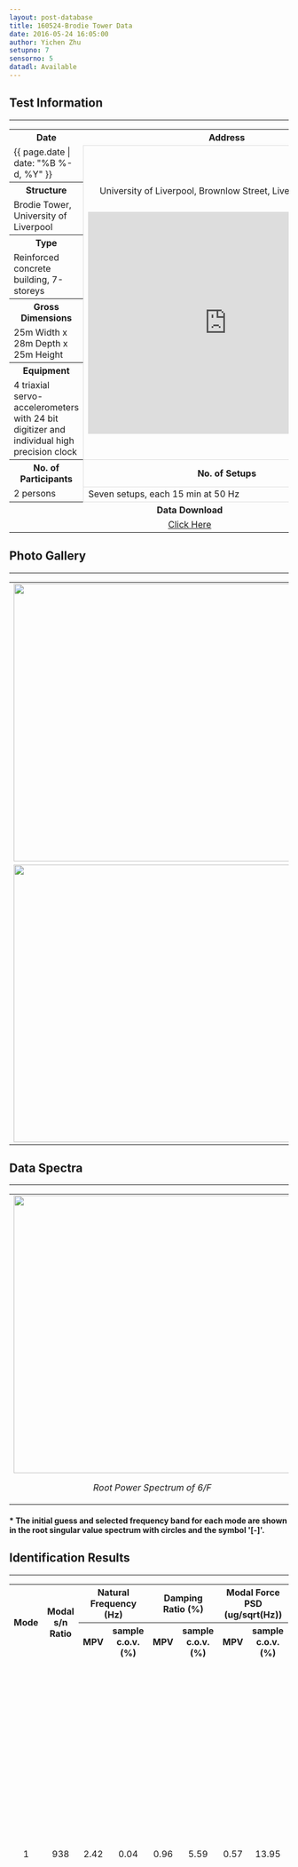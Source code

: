 ```yaml
---
layout: post-database
title: 160524-Brodie Tower Data
date: 2016-05-24 16:05:00
author: Yichen Zhu
setupno: 7
sensorno: 5
datadl: Available
---
```


## Test Information
---


<table id="myTable2">
  <tr class="header">
    <th style="width:50%;">Date</th>
    <th style="width:50%;" style="border:1px solid #ddd">Address</th>    
  </tr>
  <tr>
    <td>{{ page.date | date: "%B %-d, %Y" }}</td>
    <td rowspan="9" style="border:1px solid #ddd">
    <center>
    <p style="font-size: 16px; padding: 12px">University of Liverpool, Brownlow Street, Liverpool, L69 3GQ</p>
    <iframe
src="https://www.google.com/maps/embed?pb=!1m14!1m8!1m3!1d1189.2414356949819!2d-2.967125279272631!3d53.4061899038967!3m2!1i1024!2i768!4f13.1!3m3!1m2!1s0x0%3A0x142bb768f021cfd9!2sBrodie+Tower!5e0!3m2!1sen!2suk!4v1477754248132" width="500" height="400" frameborder="0" style="border:0" allowfullscreen>
    </iframe>
    </center>
    </td>    
  </tr>
  <tr class="header">
    <th>Structure</th>
  </tr>
  <tr>
    <td>Brodie Tower, University of Liverpool</td>
  </tr>
  <tr class="header">
    <th>Type</th>
  </tr>
  <tr>
    <td>Reinforced concrete building, 7-storeys</td>
  </tr>
  <tr class="header">
    <th>Gross Dimensions</th>
  </tr>
  <tr>
    <td>25m Width x 28m Depth x 25m Height</td>
  </tr>
  <tr class="header">
    <th>Equipment</th>
  </tr>
  <tr>
    <td>4 triaxial servo-accelerometers with 24 bit digitizer and individual high precision clock</td>
  </tr>
  <tr class="header">
    <th>No. of Participants</th>
    <th style="border:1px solid #ddd">No. of Setups</th>
  </tr>
  <tr>
    <td>2 persons</td>
    <td style="border:1px solid #ddd">Seven setups, each 15 min at 50 Hz</td>
  </tr>
  <tr class="header">
     <th colspan="2"><center>Data Download</center></th>
  </tr>
  <tr>
    <td colspan="2">
    <center>
    <a href="http://gofile.me/3sin6/wqWI4T0cI"> Click Here </a>
    </center>
    </td>
  </tr>
</table>

## Photo Gallery
---

<table id="myTable2">
 <tr>
  <td>
   <center>
   <img src="{{ site.baseurl }}/img/database/16-10-28-brodie/planview.png" style="width: 500px;" >
   </center>
  </td>
  <td>
   <center>
    <img src="{{ site.baseurl }}/img/database/16-10-28-brodie/brodie-tower.jpg" style="width: 500px;" >
   </center>
  </td>  
 </tr>
 <tr>
  <td>
   <center>
    <img src="{{ site.baseurl }}/img/database/16-10-28-brodie/sensor.jpg" style="width: 500px;" >
   </center>
  </td>
  <td>
   <center>
    <img src="{{ site.baseurl }}/img/database/16-10-28-brodie/synsetup.gif" style="width: 500px;" >
   </center>
  </td>  
 </tr>
</table>


## Data Spectra
--------------------
<table id="myTable2">
 <tr>
  <td>
   <center>
    <img src="{{ site.baseurl }}/img/database/16-10-28-brodie/psd.png" style="width: 500px;" >
    <p><i>Root Power Spectrum of 6/F </i></p>
    </center>
  </td>
  <td>
   <center>
    <img src="{{ site.baseurl }}/img/database/16-10-28-brodie/svd.png" style="width: 500px;" >
    <p><i>Root Singular Value Spectrum of 6/F </i></p>
    </center>
  </td>
 </tr>
</table>

#### * The initial guess and selected frequency band for each mode are shown in the root singular value spectrum with circles and the symbol '[-]'.

## Identification Results
-----------

<table id="myTable">
  <tr class="header">
    <th style="width:10%;" rowspan="2"><center>Mode</center></th>
    <th style="width:10%;" rowspan="2"><center>Modal s/n Ratio</center></th>
    <th style="width:20%;" colspan="2"><center>Natural Frequency (Hz)</center></th>
    <th style="width:20%;" colspan="2"><center>Damping Ratio (%)</center></th>
    <th style="width:20%;" colspan="2"><center>Modal Force PSD (ug/sqrt(Hz))</center></th>
    <th style="width:10%;" rowspan="2"><center>Track</center></th>
    <th style="width:10%;" rowspan="2"><center>Mode Shape</center></th>
  </tr>
  <tr class="header">
    <th style="width:10%;" ><center>MPV</center></th>
    <th style="width:10%;" ><center>sample c.o.v.(%)</center></th>
    <th style="width:10%;" ><center>MPV</center></th>
    <th style="width:10%;" ><center>sample c.o.v.(%)</center></th>
    <th style="width:10%;" ><center>MPV</center></th>
    <th style="width:10%;" ><center>sample c.o.v.(%)</center></th>
  </tr>

  <tr>
   <td><center> 1 </center></td>
   <td><center> 938 </center></td>
   <td><center> 2.42 </center></td>
   <td><center> 0.04 </center></td>
   <td><center> 0.96 </center></td>
   <td><center> 5.59 </center></td>
   <td><center> 0.57 </center></td>
   <td><center> 13.95 </center></td>
   <td><center><a href="#openModal1-1">View</a></center>
    <div id="openModal1-1" class="modalDialog">
  	<div>
  		<a href="#close" title="Close" class="close">X</a>
      <center>
      <img src="{{ site.baseurl }}/img/database/16-10-28-brodie/idmode1.avi.gif" style="width: 600px;" >
      <p><i>Track Information Mode 1</i></p>
      </center>
  	</div>
   </div>
   </td>
  <td><center><a href="#openModal1-2">View</a></center>
    <div id="openModal1-2" class="modalDialog">
  	<div>
  		<a href="#close" title="Close" class="close">X</a>
      <center>
      <img src="{{ site.baseurl }}/img/database/16-10-28-brodie/idmode1.avi.gif" style="width: 600px;" >
      <p><i>Identification Results Mode 1</i></p>
      </center>
  	</div>
   </div>
   </td>
  </tr>
  <tr>
   <td><center> 2 </center></td>
   <td><center> 1086 </center></td>
   <td><center> 2.70 </center></td>
   <td><center> 0.04 </center></td>
   <td><center> 0.91 </center></td>
   <td><center> 6.11 </center></td>
   <td><center> 0.76 </center></td>
   <td><center> 14.95 </center></td>
   <td><center><a href="#openModal2-1">View</a></center>
    <div id="openModal2-1" class="modalDialog">
  	<div>
  		<a href="#close" title="Close" class="close">X</a>
      <center>
      <img src="{{ site.baseurl }}/img/database/16-10-28-brodie/idmode2.avi.gif" style="width: 600px;" >
      <p><i>Track Information Mode 2</i></p>
      </center>
  	</div>
   </div>
   </td>
  <td><center><a href="#openModal2-2">View</a></center>
    <div id="openModal2-2" class="modalDialog">
  	<div>
  		<a href="#close" title="Close" class="close">X</a>
      <center>
      <img src="{{ site.baseurl }}/img/database/16-10-28-brodie/idmode2.avi.gif" style="width: 600px;" >
      <p><i>Identification Results Mode 2</i></p>
      </center>
  	</div>
   </div>
   </td>
  </tr>
  <tr>
   <td><center> 3 </center></td>
   <td><center> 3516 </center></td>
   <td><center> 3.75 </center></td>
   <td><center> 0.02 </center></td>
   <td><center> 0.82 </center></td>
   <td><center> 3.75 </center></td>
   <td><center> 0.49 </center></td>
   <td><center> 10.43 </center></td>
   <td><center><a href="#openModal3-1">View</a></center>
    <div id="openModal3-1" class="modalDialog">
  	<div>
  		<a href="#close" title="Close" class="close">X</a>
      <center>
      <img src="{{ site.baseurl }}/img/database/16-10-28-brodie/idmode3.avi.gif" style="width: 600px;" >
      <p><i>Track Information Mode 3</i></p>
      </center>
  	</div>
   </div>
   </td>
  <td><center><a href="#openModal3-2">View</a></center>
    <div id="openModal3-2" class="modalDialog">
  	<div>
  		<a href="#close" title="Close" class="close">X</a>
      <center>
      <img src="{{ site.baseurl }}/img/database/16-10-28-brodie/idmode3.avi.gif" style="width: 600px;" >
      <p><i>Identification Results Mode 3</i></p>
      </center>
  	</div>
   </div>
   </td>
  </tr>
  <tr>
   <td><center> 4 </center></td>
   <td><center> 39.64 </center></td>
   <td><center> 7.40 </center></td>
   <td><center> 0.06 </center></td>
   <td><center> 2.54 </center></td>
   <td><center> 4.74 </center></td>
   <td><center> 0.52 </center></td>
   <td><center> 13.89 </center></td>
   <td><center><a href="#openModal4-1">View</a></center>
    <div id="openModal4-1" class="modalDialog">
  	<div>
  		<a href="#close" title="Close" class="close">X</a>
      <center>
      <img src="{{ site.baseurl }}/img/database/16-10-28-brodie/idmode4.avi.gif" style="width: 600px;" >
      <p><i>Track Information Mode 4</i></p>
      </center>
  	</div>
   </div>
   </td>
  <td><center><a href="#openModal4-2">View</a></center>
    <div id="openModal4-2" class="modalDialog">
  	<div>
  		<a href="#close" title="Close" class="close">X</a>
      <center>
      <img src="{{ site.baseurl }}/img/database/16-10-28-brodie/idmode4.avi.gif" style="width: 600px;" >
      <p><i>Identification Results Mode 4</i></p>
      </center>
  	</div>
   </div>
   </td>
  </tr>
  <tr>
   <td><center> 5 </center></td>
   <td><center> 94.12 </center></td>
   <td><center> 8.01 </center></td>
   <td><center> 0.05 </center></td>
   <td><center> 2.50 </center></td>
   <td><center> 3.17 </center></td>
   <td><center> 0.60 </center></td>
   <td><center> 11.66 </center></td>
   <td><center><a href="#openModal5-1">View</a></center>
    <div id="openModal5-1" class="modalDialog">
  	<div>
  		<a href="#close" title="Close" class="close">X</a>
      <center>
      <img src="{{ site.baseurl }}/img/database/16-10-28-brodie/idmode5.avi.gif" style="width: 600px;" >
      <p><i>Track Information Mode 5</i></p>
      </center>
  	</div>
   </div>
   </td>
  <td><center><a href="#openModal5-2">View</a></center>
    <div id="openModal5-2" class="modalDialog">
  	<div>
  		<a href="#close" title="Close" class="close">X</a>
      <center>
      <img src="{{ site.baseurl }}/img/database/16-10-28-brodie/idmode5.avi.gif" style="width: 600px;" >
      <p><i>Identification Results Mode 5</i></p>
      </center>
  	</div>
   </div>
   </td>
  </tr>
  <tr>
   <td><center> 6 </center></td>
   <td><center> 120.5 </center></td>
   <td><center> 9.46 </center></td>
   <td><center> 0.03 </center></td>
   <td><center> 1.82 </center></td>
   <td><center> 2.76 </center></td>
   <td><center> 0.72 </center></td>
   <td><center> 9.75 </center></td>
   <td><center><a href="#openModal6-1">View</a></center>
    <div id="openModal6-1" class="modalDialog">
  	<div>
  		<a href="#close" title="Close" class="close">X</a>
      <center>
      <img src="{{ site.baseurl }}/img/database/16-10-28-brodie/idmode6.avi.gif" style="width: 600px;" >
      <p><i>Track Information Mode 6</i></p>
      </center>
  	</div>
   </div>
   </td>
  <td><center><a href="#openModal6-2">View</a></center>
    <div id="openModal6-2" class="modalDialog">
  	<div>
  		<a href="#close" title="Close" class="close">X</a>
      <center>
      <img src="{{ site.baseurl }}/img/database/16-10-28-brodie/idmode6.avi.gif" style="width: 600px;" >
      <p><i>Identification Results Mode 6</i></p>
      </center>
  	</div>
   </div>
   </td>
  </tr>



</table>

<table id="myTable2">
<tr>
<td>
<center>
 <img src="{{ site.baseurl }}/img/database/16-10-28-brodie/synidresults.gif" style="width: 800px;" >
</center>
</td>
</tr>
</table>
